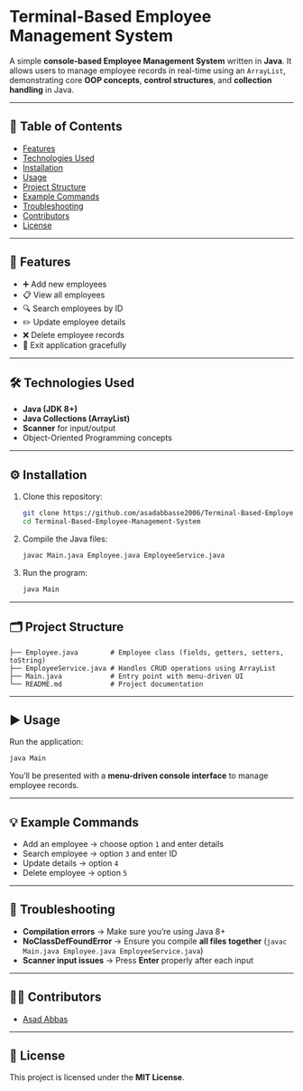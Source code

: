 # Terminal-Based Employee Management System

A simple **console-based Employee Management System** written in **Java**. It allows users to manage employee records in real-time using an `ArrayList`, demonstrating core **OOP concepts**, **control structures**, and **collection handling** in Java.

---

## 📖 Table of Contents
- [Features](#features)
- [Technologies Used](#technologies-used)
- [Installation](#installation)
- [Usage](#usage)
- [Project Structure](#project-structure)
- [Example Commands](#example-commands)
- [Troubleshooting](#troubleshooting)
- [Contributors](#contributors)
- [License](#license)

---

## 🚀 Features
- ➕ Add new employees  
- 📋 View all employees  
- 🔍 Search employees by ID  
- ✏️ Update employee details  
- ❌ Delete employee records  
- 🚪 Exit application gracefully  

---

## 🛠 Technologies Used
- **Java (JDK 8+)**  
- **Java Collections (ArrayList)**  
- **Scanner** for input/output  
- Object-Oriented Programming concepts  

---

## ⚙️ Installation
1. Clone this repository:  
   ```bash
   git clone https://github.com/asadabbasse2006/Terminal-Based-Employee-Management-System.git
   cd Terminal-Based-Employee-Management-System
   ```
2. Compile the Java files:  
   ```bash
   javac Main.java Employee.java EmployeeService.java
   ```
3. Run the program:  
   ```bash
   java Main
   ```

---

## 🗂 Project Structure
```
├── Employee.java        # Employee class (fields, getters, setters, toString)
├── EmployeeService.java # Handles CRUD operations using ArrayList
├── Main.java            # Entry point with menu-driven UI
└── README.md            # Project documentation
```

---

## ▶️ Usage
Run the application:
```bash
java Main
```
You’ll be presented with a **menu-driven console interface** to manage employee records.

---

## 💡 Example Commands
- Add an employee → choose option `1` and enter details  
- Search employee → option `3` and enter ID  
- Update details → option `4`  
- Delete employee → option `5`  

---

## 🐞 Troubleshooting
- **Compilation errors** → Make sure you’re using Java 8+  
- **NoClassDefFoundError** → Ensure you compile **all files together** (`javac Main.java Employee.java EmployeeService.java`)  
- **Scanner input issues** → Press **Enter** properly after each input  

---

## 👨‍💻 Contributors
- [Asad Abbas](https://github.com/asadabbasse2006)  

---

## 📜 License
This project is licensed under the **MIT License**.  
